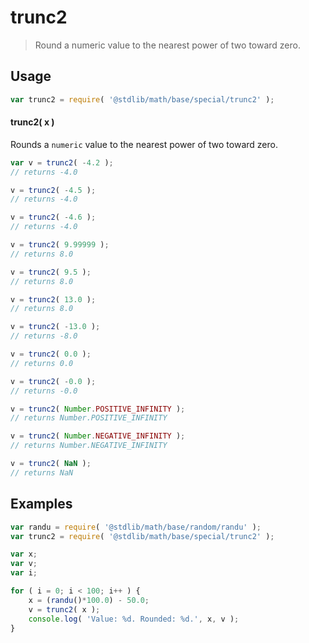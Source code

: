# trunc2

> Round a numeric value to the nearest power of two toward zero.


<section class="usage">

## Usage

``` javascript
var trunc2 = require( '@stdlib/math/base/special/trunc2' );
```

#### trunc2( x )

Rounds a `numeric` value to the nearest power of two toward zero.

``` javascript
var v = trunc2( -4.2 );
// returns -4.0

v = trunc2( -4.5 );
// returns -4.0

v = trunc2( -4.6 );
// returns -4.0

v = trunc2( 9.99999 );
// returns 8.0

v = trunc2( 9.5 );
// returns 8.0

v = trunc2( 13.0 );
// returns 8.0

v = trunc2( -13.0 );
// returns -8.0

v = trunc2( 0.0 );
// returns 0.0

v = trunc2( -0.0 );
// returns -0.0

v = trunc2( Number.POSITIVE_INFINITY );
// returns Number.POSITIVE_INFINITY

v = trunc2( Number.NEGATIVE_INFINITY );
// returns Number.NEGATIVE_INFINITY

v = trunc2( NaN );
// returns NaN
```

</section>

<!-- /.usage -->


<section class="examples">

## Examples

``` javascript
var randu = require( '@stdlib/math/base/random/randu' );
var trunc2 = require( '@stdlib/math/base/special/trunc2' );

var x;
var v;
var i;

for ( i = 0; i < 100; i++ ) {
    x = (randu()*100.0) - 50.0;
    v = trunc2( x );
    console.log( 'Value: %d. Rounded: %d.', x, v );
}
```

</section>

<!-- /.examples -->


<section class="links">

</section>

<!-- /.links -->
